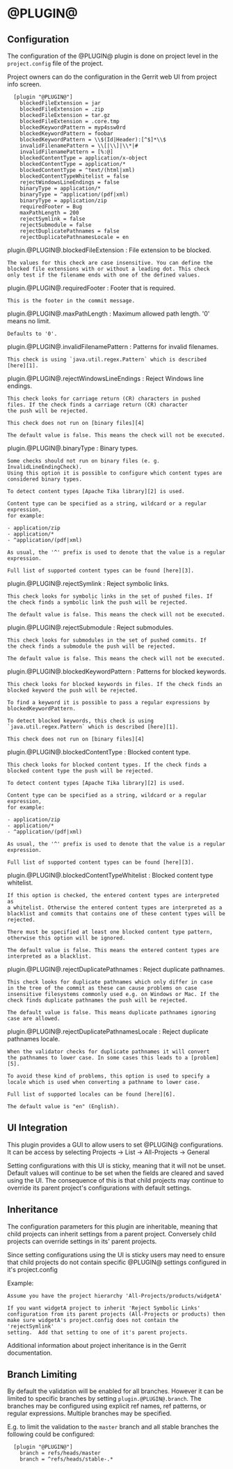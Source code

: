 @PLUGIN@
========

Configuration
-------------

The configuration of the @PLUGIN@ plugin is done on project level in
the `project.config` file of the project.

Project owners can do the configuration in the Gerrit web UI from
project info screen.

```
  [plugin "@PLUGIN@"]
    blockedFileExtension = jar
    blockedFileExtension = .zip
    blockedFileExtension = tar.gz
    blockedFileExtension = .core.tmp
    blockedKeywordPattern = myp4ssw0rd
    blockedKeywordPattern = foobar
    blockedKeywordPattern = \\$(Id|Header):[^$]*\\$
    invalidFilenamePattern = \\[|\\]|\\*|#
    invalidFilenamePattern = [%:@]
    blockedContentType = application/x-object
    blockedContentType = application/*
    blockedContentType = ^text/(html|xml)
    blockedContentTypeWhitelist = false
    rejectWindowsLineEndings = false
    binaryType = application/*
    binaryType = ^application/(pdf|xml)
    binaryType = application/zip
    requiredFooter = Bug
    maxPathLength = 200
    rejectSymlink = false
    rejectSubmodule = false
    rejectDuplicatePathnames = false
    rejectDuplicatePathnamesLocale = en
```

plugin.@PLUGIN@.blockedFileExtension
:	File extension to be blocked.

	The values for this check are case insensitive. You can define the
	blocked file extensions with or without a leading dot. This check
	only test if the filename ends with one of the defined values.

plugin.@PLUGIN@.requiredFooter
:	Footer that is required.

	This is the footer in the commit message.

plugin.@PLUGIN@.maxPathLength
:	Maximum allowed path length. '0' means no limit.

	Defaults to '0'.

plugin.@PLUGIN@.invalidFilenamePattern
:	Patterns for invalid filenames.

	This check is using `java.util.regex.Pattern` which is described
	[here][1].

plugin.@PLUGIN@.rejectWindowsLineEndings
:	Reject Windows line endings.

	This check looks for carriage return (CR) characters in pushed
	files. If the check finds a carriage return (CR) character
	the push will be rejected.

	This check does not run on [binary files][4]

	The default value is false. This means the check will not be executed.

<a name="binary_type">
plugin.@PLUGIN@.binaryType
:	Binary types.

	Some checks should not run on binary files (e. g. InvalidLineEndingCheck).
	Using this option it is possible to configure which content types are
	considered binary types.

	To detect content types [Apache Tika library][2] is used.

	Content type can be specified as a string, wildcard or a regular expression,
	for example:

	- application/zip
	- application/*
	- ^application/(pdf|xml)

	As usual, the '^' prefix is used to denote that the value is a regular
	expression.

	Full list of supported content types can be found [here][3].

plugin.@PLUGIN@.rejectSymlink
:	Reject symbolic links.

	This check looks for symbolic links in the set of pushed files. If
	the check finds a symbolic link the push will be rejected.

	The default value is false. This means the check will not be executed.

plugin.@PLUGIN@.rejectSubmodule
:	Reject submodules.

	This check looks for submodules in the set of pushed commits. If
	the check finds a submodule the push will be rejected.

	The default value is false. This means the check will not be executed.

plugin.@PLUGIN@.blockedKeywordPattern
:	Patterns for blocked keywords.

	This check looks for blocked keywords in files. If the check finds an
	blocked keyword the push will be rejected.

	To find a keyword it is possible to pass a regular expressions by
	blockedKeywordPattern.

	To detect blocked keywords, this check is using
	`java.util.regex.Pattern` which is described [here][1].

	This check does not run on [binary files][4]

[1]: https://docs.oracle.com/javase/7/docs/api/java/util/regex/Pattern.html
[2]: https://tika.apache.org/
[3]: https://tika.apache.org/1.12/formats.html#Full_list_of_Supported_Formats
[4]: #binary_type

plugin.@PLUGIN@.blockedContentType
:	Blocked content type.

	This check looks for blocked content types. If the check finds a
	blocked content type the push will be rejected.

	To detect content types [Apache Tika library][2] is used.

	Content type can be specified as a string, wildcard or a regular expression,
	for example:

	- application/zip
	- application/*
	- ^application/(pdf|xml)

	As usual, the '^' prefix is used to denote that the value is a regular
	expression.

	Full list of supported content types can be found [here][3].

plugin.@PLUGIN@.blockedContentTypeWhitelist
:	Blocked content type whitelist.

	If this option is checked, the entered content types are interpreted as
	a whitelist. Otherwise the entered content types are interpreted as a
	blacklist and commits that contains one of these content types will be
	rejected.

	There must be specified at least one blocked content type pattern,
	otherwise this option will be ignored.

	The default value is false. This means the entered content types are
	interpreted as a blacklist.

plugin.@PLUGIN@.rejectDuplicatePathnames
:	Reject duplicate pathnames.

	This check looks for duplicate pathnames which only differ in case
	in the tree of the commit as these can cause problems on case
	insensitive filesystems commonly used e.g. on Windows or Mac. If the
	check finds duplicate pathnames the push will be rejected.

	The default value is false. This means duplicate pathnames ignoring
	case are allowed.

plugin.@PLUGIN@.rejectDuplicatePathnamesLocale
:	Reject duplicate pathnames locale.

	When the validator checks for duplicate pathnames it will convert
	the pathnames to lower case. In some cases this leads to a [problem][5].

	To avoid these kind of problems, this option is used to specify a
	locale which is used when converting a pathname to lower case.

	Full list of supported locales can be found [here][6].

	The default value is "en" (English).

[5]: http://bugs.java.com/view_bug.do?bug_id=6208680
[6]: http://www.oracle.com/technetwork/java/javase/javase7locales-334809.html


UI Integration
--------------

This plugin provides a GUI to allow users to set @PLUGIN@ configurations.  It can
be access by selecting Projects -> List -> All-Projects -> General

Setting configurations with this UI is sticky, meaning that it will not be unset.
Default values will continue to be set when the fields are cleared and saved using
the UI. The consequence of this is that child projects may continue to override
its parent project's configurations with default settings.


Inheritance
-----------

The configuration parameters for this plugin are inheritable, meaning that
child projects can inherit settings from a parent project. Conversely child
projects can override settings in its' parent projects.

Since setting configurations using the UI is sticky users may need to ensure
that child projects do not contain specific @PLUGIN@ settings configured in
it's project.config

Example:

    Assume you have the project hierarchy 'All-Projects/products/widgetA'

    If you want widgetA project to inherit 'Reject Symbolic Links'
    configuration from its parent projects (All-Projects or products) then
    make sure widgetA's project.config does not contain the 'rejectSymlink'
    setting.  Add that setting to one of it's parent projects.


Additional information about project inheritance is in the Gerrit documentation.


Branch Limiting
---------------
By default the validation will be enabled for all branches.  However it can
be limited to specific branches by setting `plugin.@PLUGIN@.branch`. The
branches may be configured using explicit ref names, ref patterns, or regular
expressions. Multiple branches may be specified.

E.g. to limit the validation to the `master` branch and all stable
branches the following could be configured:

```
  [plugin "@PLUGIN@"]
    branch = refs/heads/master
    branch = ^refs/heads/stable-.*
```
